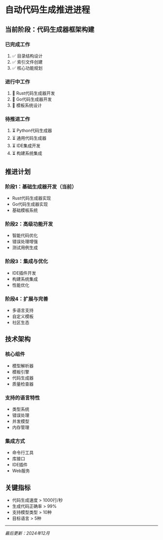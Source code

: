 # 自动代码生成推进进程

## 当前阶段：代码生成器框架构建

### 已完成工作
1. ✅ 目录结构设计
2. ✅ 索引文件创建
3. ✅ 核心功能规划

### 进行中工作
1. 🔄 Rust代码生成器开发
2. 🔄 Go代码生成器开发
3. 🔄 模板系统设计

### 待推进工作
1. ⏳ Python代码生成器
2. ⏳ 通用代码生成器
3. ⏳ IDE集成开发
4. ⏳ 构建系统集成

## 推进计划

### 阶段1：基础生成器开发（当前）
- Rust代码生成器实现
- Go代码生成器实现
- 基础模板系统

### 阶段2：高级功能开发
- 智能代码优化
- 错误处理增强
- 测试用例生成

### 阶段3：集成与优化
- IDE插件开发
- 构建系统集成
- 性能优化

### 阶段4：扩展与完善
- 多语言支持
- 自定义模板
- 社区生态

## 技术架构

### 核心组件
- 模型解析器
- 模板引擎
- 代码生成器
- 质量检查器

### 支持的语言特性
- 类型系统
- 错误处理
- 并发模型
- 内存管理

### 集成方式
- 命令行工具
- 库接口
- IDE插件
- Web服务

## 关键指标
- 代码生成速度 > 1000行/秒
- 生成代码正确率 > 99%
- 支持模型类型 > 10种
- 目标语言 > 5种

---

*最后更新：2024年12月* 